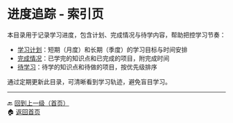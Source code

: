 # 进度追踪 - 索引页

本目录用于记录学习进度，包含计划、完成情况与待学内容，帮助把控学习节奏：

- [学习计划](plan.md)：短期（月度）和长期（季度）的学习目标与时间安排
- [完成情况](completed.md)：已学完的知识点和已完成的项目，附完成时间
- [待学习](todo.md)：待学的知识点和待做的项目，按优先级排序

通过定期更新此目录，可清晰看到学习轨迹，避免盲目学习。

---
🔙 [回到上一级（首页）](../index.md)  
🏠 [返回首页](../index.md)
